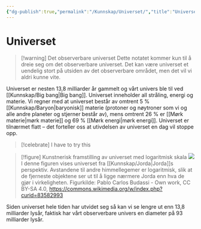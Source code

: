 ```yaml
---
{"dg-publish":true,"permalink":"/Kunnskap/Universet/","title":"Universet","tags":["fysikk","naturfag"]}
---
```



# Universet
>[!warning] Det observerbare universet
>Dette notatet kommer kun til å dreie seg om det observerbare universet. Det kan være universet et uendelig stort på utsiden av det observerbare området, men det vil vi aldri kunne vite.

Universet er nesten 13,8 milliarder år gammelt og vårt univers ble til ved [[Kunnskap/Big bang\|Big bang]]. Universet inneholder all stråling, energi og materie. Vi regner med at universet består av omtrent 5 % [[Kunnskap/Baryon\|baryonisk]] materie (protoner og nøytroner som vi og alle andre planeter og stjerner består av), mens omtrent 26 % er [[Mørk materie\|mørk materie]] og 69 % [[Mørk energi\|mørk energi]]. Universet er tilnærmet flatt – det forteller oss at utivdelsen av universet en dag vil stoppe opp.
>[!celebrate]
>I have to try this

>[!figure] Kunstnerisk framstilling av universet med logaritmisk skala
>![](https://upload.wikimedia.org/wikipedia/commons/thumb/e/e5/Extended_universe_logarithmic_illustration_%28English_annotated%29.png/1920px-Extended_universe_logarithmic_illustration_%28English_annotated%29.png)
>I denne figuren vises universet fra [[Kunnskap/Jorda\|Jorda]]s perspektiv. Avstandene til andre himmellegemer er logaritmisk, slik at de fjerneste objektene ser ut til å ligge nærmere Jorda enn hva de gjør i virkeligheten.
> Figurkilde: Pablo Carlos Budassi - Own work, CC BY-SA 4.0, <https://commons.wikimedia.org/w/index.php?curid=83582993>

Siden universet hele tiden har utvidet seg så kan vi se lengre ut enn 13,8 milliarder lysår, faktisk har vårt observerbare univers en diameter på 93 milliarder lysår.
